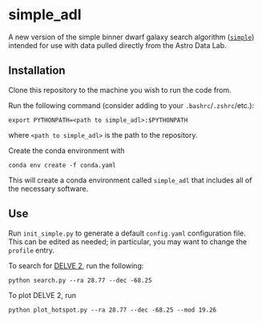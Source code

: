 # simple_adl
A new version of the simple binner dwarf galaxy search algorithm ([`simple`](https://github.com/DarkEnergySurvey/simple)) intended for use with data pulled directly from the Astro Data Lab.

## Installation

Clone this repository to the machine you wish to run the code from.

Run the following command (consider adding to your `.bashrc`/`.zshrc`/etc.):
```
export PYTHONPATH=<path to simple_adl>:$PYTHONPATH
```
where `<path to simple_adl>` is the path to the repository.

Create the conda environment with
```
conda env create -f conda.yaml
```
This will create a conda environment called `simple_adl` that includes all of the necessary software.

## Use

Run `init_simple.py` to generate a default `config.yaml` configuration file.
This can be edited as needed; in particular, you may want to change the `profile` entry.

To search for [DELVE 2](https://arxiv.org/abs/2009.08550), run the following:
```
python search.py --ra 28.77 --dec -68.25 
```

To plot DELVE 2, run
```
python plot_hotspot.py --ra 28.77 --dec -68.25 --mod 19.26
```
